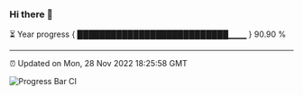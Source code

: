 ### Hi there 👋

⏳ Year progress { ███████████████████████████▁▁▁ } 90.90 %

---

⏰ Updated on Mon, 28 Nov 2022 18:25:58 GMT

![Progress Bar CI](https://github.com/ZhaoGui/ZhaoGui/workflows/Progress%20Bar%20CI/badge.svg)
